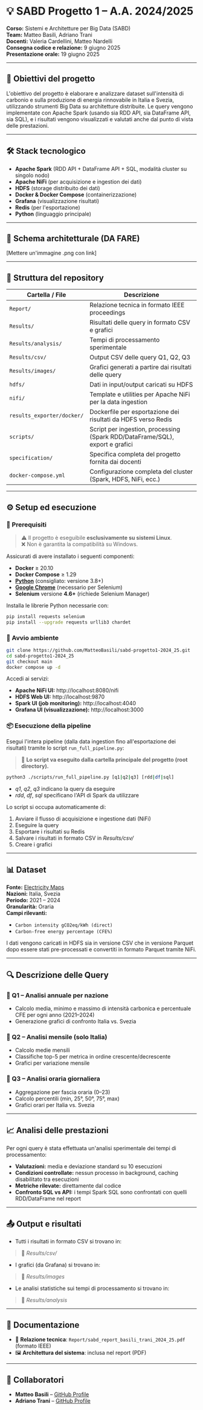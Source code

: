 # 💡 SABD Progetto 1 – A.A. 2024/2025

**Corso:** Sistemi e Architetture per Big Data (SABD)  
**Team:** Matteo Basili, Adriano Trani  
**Docenti:** Valeria Cardellini, Matteo Nardelli  
**Consegna codice e relazione:** 9 giugno 2025  
**Presentazione orale:** 19 giugno 2025

---

## 📌 Obiettivi del progetto

L'obiettivo del progetto è elaborare e analizzare dataset sull'intensità di carbonio e sulla produzione di energia rinnovabile in Italia e Svezia, utilizzando strumenti Big Data su architetture distribuite. Le query vengono implementate con Apache Spark (usando sia RDD API, sia DataFrame API, sia SQL), e i risultati vengono visualizzati e valutati anche dal punto di vista delle prestazioni.

---

## 🛠️ Stack tecnologico

- **Apache Spark** (RDD API + DataFrame API + SQL, modalità cluster su singolo nodo)
- **Apache NiFi** (per acquisizione e ingestion dei dati)
- **HDFS** (storage distribuito dei dati)
- **Docker & Docker Compose** (containerizzazione)
- **Grafana** (visualizzazione risultati)
- **Redis** (per l'esportazione)
- **Python** (linguaggio principale)

---

## 🧱 Schema architetturale (DA FARE)

[Mettere un'immagine .png con link]

---

## 📁 Struttura del repository

| Cartella / File                  | Descrizione                                                                 |
|----------------------------------|-----------------------------------------------------------------------------|
| `Report/`                        | Relazione tecnica in formato IEEE proceedings                              |
| `Results/`                       | Risultati delle query in formato CSV e grafici                             |
| `Results/analysis/`             | Tempi di processamento sperimentale                                        |
| `Results/csv/`                  | Output CSV delle query Q1, Q2, Q3                                           |
| `Results/images/`               | Grafici generati a partire dai risultati delle query                       |
| `hdfs/`                          | Dati in input/output caricati su HDFS                                      |
| `nifi/`                          | Template e utilities per Apache NiFi per la data ingestion                 |
| `results_exporter/docker/`      | Dockerfile per esportazione dei risultati da HDFS verso Redis              |
| `scripts/`                       | Script per ingestion, processing (Spark RDD/DataFrame/SQL), export e grafici |
| `specification/`                 | Specifica completa del progetto fornita dai docenti                        |
| `docker-compose.yml`            | Configurazione completa del cluster (Spark, HDFS, NiFi, ecc.)              |

---

## ⚙️ Setup ed esecuzione

### 🔧 Prerequisiti

> ⚠️ Il progetto è eseguibile **esclusivamente su sistemi Linux**.  
> ❌ Non è garantita la compatibilità su Windows.

Assicurati di avere installato i seguenti componenti:

- **Docker** ≥ 20.10  
- **Docker Compose** ≥ 1.29  
- [**Python**](https://www.python.org/) (consigliato: versione 3.8+)
- [**Google Chrome**](https://www.google.com/chrome/) (necessario per Selenium)
- **Selenium** versione **4.6+** (richiede Selenium Manager)

Installa le librerie Python necessarie con:

```bash
pip install requests selenium
pip install --upgrade requests urllib3 chardet
```

### 🚀 Avvio ambiente

```bash
git clone https://github.com/MatteoBasili/sabd-progetto1-2024_25.git
cd sabd-progetto1-2024_25
git checkout main
docker compose up -d
```

Accedi ai servizi:
- **Apache NiFi UI:** http://localhost:8080/nifi
- **HDFS Web UI:** http://localhost:9870
- **Spark UI (job monitoring):** http://localhost:4040
- **Grafana UI (visualizzazione):** http://localhost:3000

### 📦 Esecuzione della pipeline

Esegui l'intera pipeline (dalla data ingestion fino all'esportazione dei risultati) tramite lo script `run_full_pipeline.py`:
> 📂 **Lo script va eseguito dalla cartella principale del progetto (root directory).**
```bash
python3 ./scripts/run_full_pipeline.py [q1|q2|q3] [rdd|df|sql]
```
- _q1_, _q2_, _q3_ indicano la query da eseguire
- _rdd_, _df_, _sql_ specificano l'API di Spark da utilizzare

Lo script si occupa automaticamente di:

1. Avviare il flusso di acquisizione e ingestione dati (NiFi)
2. Eseguire la query
3. Esportare i risultati su Redis
4. Salvare i risultati in formato CSV in _Results/csv/_
5. Creare i grafici

---

## 📊 Dataset
**Fonte:** [Electricity Maps](https://app.electricitymaps.com/)  
**Nazioni:** Italia, Svezia  
**Periodo:** 2021 – 2024  
**Granularità:** Oraria  
**Campi rilevanti:**
- `Carbon intensity gCO2eq/kWh (direct)`
- `Carbon-free energy percentage (CFE%)`

I dati vengono caricati in HDFS sia in versione CSV che in versione Parquet dopo essere stati pre-processati e convertiti in formato Parquet tramite NiFi.

---

## 🔍 Descrizione delle Query
### 🔹 Q1 – Analisi annuale per nazione

- Calcolo media, minimo e massimo di intensità carbonica e percentuale CFE per ogni anno (2021–2024)
- Generazione grafici di confronto Italia vs. Svezia

### 🔹 Q2 – Analisi mensile (solo Italia)

- Calcolo medie mensili
- Classifiche top-5 per metrica in ordine crescente/decrescente
- Grafici per variazione mensile

### 🔹 Q3 – Analisi oraria giornaliera

- Aggregazione per fascia oraria (0–23)
- Calcolo percentili (min, 25°, 50°, 75°, max)
- Grafici orari per Italia vs. Svezia

---

## 📈 Analisi delle prestazioni
Per ogni query è stata effettuata un'analisi sperimentale dei tempi di processamento:
- **Valutazioni:** media e deviazione standard su 10 esecuzioni
- **Condizioni controllate:** nessun processo in background, caching disabilitato tra esecuzioni
- **Metriche rilevate:** direttamente dal codice
- **Confronto SQL vs API:** i tempi Spark SQL sono confrontati con quelli RDD/DataFrame nel report

---

## 📤 Output e risultati

- Tutti i risultati in formato CSV si trovano in:
> 📂 _Results/csv/_
- I grafici (da Grafana) si trovano in:
> 📂 _Results/images_
- Le analisi statistiche sui tempi di processamento si trovano in:
> 📂 _Results/analysis_

---

## 📑 Documentazione

- 📄 **Relazione tecnica**: `Report/sabd_report_basili_trani_2024_25.pdf` (formato IEEE)
- 🖼️ **Architettura del sistema**: inclusa nel report (PDF)

---

## 🤝 Collaboratori

- **Matteo Basili** – [GitHub Profile](https://github.com/MatteoBasili)
- **Adriano Trani** – [GitHub Profile](https://github.com/AdrianoTrani)

